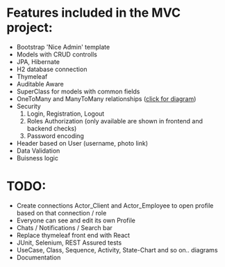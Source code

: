 # Features included in the MVC project:
  - Bootstrap 'Nice Admin' template
  - Models with CRUD controlls
  - JPA, Hibernate
  - H2 database connection
  - Thymeleaf
  - Auditable Aware
  - SuperClass for models with common fields
  - OneToMany and ManyToMany relationships ([click for diagram](https://github.com/Petar-I-Ivanov/rent-a-car/blob/main/diagrams/ERDiagram.jpg))
  - Security
    1. Login, Registration, Logout
    2. Roles Authorization (only available are shown in frontend and backend checks)
    3. Password encoding
  - Header based on User (username, photo link)
  - Data Validation
  - Buisness logic

# TODO:
  - Create connections Actor_Client and Actor_Employee to open profile based on that connection / role
  - Everyone can see and edit its own Profile
  - Chats / Notifications / Search bar
  - Replace thymeleaf front end with React
  - JUnit, Selenium, REST Assured tests
  - UseCase, Class, Sequence, Activity, State-Chart and so on.. diagrams
  - Documentation
